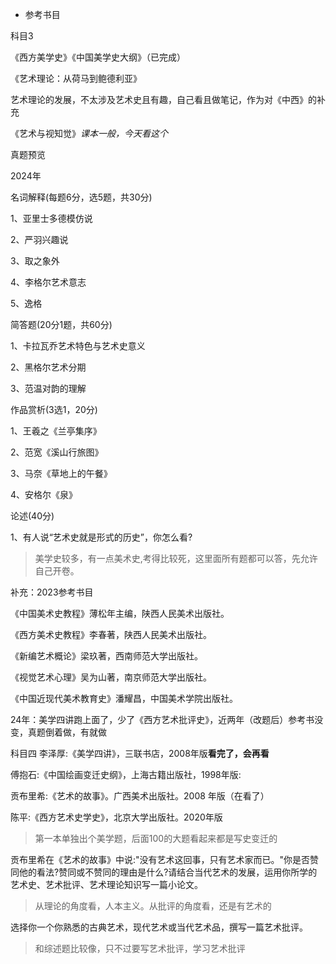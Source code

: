 - 参考书目
  
科目3

《西方美学史》《中国美学史大纲》（已完成）

《艺术理论：从荷马到鲍德利亚》

艺术理论的发展，不太涉及艺术史且有趣，自己看且做笔记，作为对《中西》的补充

《艺术与视知觉》*课本一般，今天看这个*

真题预览

2024年

名词解释(每题6分，选5题，共30分)

1、亚里士多德模仿说

2、严羽兴趣说

3、取之象外

4、李格尔艺术意志

5、逸格

简答题(20分1题，共60分)

1、卡拉瓦乔艺术特色与艺术史意义

2、黑格尔艺术分期

3、范温对韵的理解

作品赏析(3选1，20分)

1、王羲之《兰亭集序》

2、范宽《溪山行旅图》

3、马奈《草地上的午餐》

4、安格尔《泉》

论述(40分)

1、有人说“艺术史就是形式的历史”，你怎么看?

> 美学史较多，有一点美术史,考得比较死，这里面所有题都可以答，先允许自己开卷。

补充：2023参考书目

《中国美术史教程》薄松年主编，陕西人民美术出版社。

《西方美术史教程》李春著，陕西人民美术出版社。

《新编艺术概论》梁玖著，西南师范大学出版社。

《视觉艺术心理》吴为山著，南京师范大学出版社。

《中国近现代美术教育史》潘耀昌，中国美术学院出版社。

24年：美学四讲跑上面了，少了《西方艺术批评史》，近两年（改题后）参考书没变，真题倒着做，有就做

科目四
李泽厚:《美学四讲》，三联书店，2008年版**看完了，会再看**

傅抱石:《中国绘画变迁史纲》，上海古籍出版社，1998年版:

贡布里希:《艺术的故事》。广西美术出版社。2008 年版（在看了）

陈平:《西方艺术史学史》，北京大学出版社。2020年版

> 第一本单独出个美学题，后面100的大题看起来都是写史变迁的

贡布里希在《艺术的故事》中说:"没有艺术这回事，只有艺术家而已。"你是否赞同他的看法?赞同或不赞同的理由是什么?请结合当代艺术的发展，运用你所学的艺术史、艺术批评、艺术理论知识写一篇小论文。
> 从理论的角度看，人本主义。从批评的角度看，还是有艺术的

选择你一个你熟悉的古典艺术，现代艺术或当代艺术品，撰写一篇艺术批评。
> 和综述题比较像，只不过要写艺术批评，学习艺术批评

